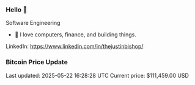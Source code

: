 ### Hello 🤙  

Software Engineering

- 🔭 I love computers, finance, and building things.
  
LinkedIn: https://www.linkedin.com/in/thejustinbishop/  



































































































































































































































































































































































### Bitcoin Price Update
Last updated: 2025-05-22 16:28:28 UTC
Current price: $111,459.00 USD
